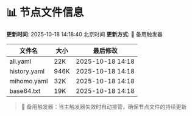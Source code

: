# 📊 节点文件信息

**更新时间**: 2025-10-18 14:18:40 北京时间
**更新方式**: 🔄 备用触发器

| 文件名 | 大小 | 最后修改 |
|--------|------|----------|
| all.yaml | 22K | 2025-10-18 14:18 |
| history.yaml | 946K | 2025-10-18 14:18 |
| mihomo.yaml | 32K | 2025-10-18 14:18 |
| base64.txt | 19K | 2025-10-18 14:18 |

> 🔄 备用触发器：当主触发器失效时自动接管，确保节点文件的持续更新
